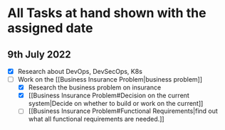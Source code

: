 # All Tasks at hand shown with the assigned date

## 9th July 2022

* [X] Research about DevOps, DevSecOps, K8s
* [ ] Work on the [[Business Insurance Problem|business problem]]
  * [x] Research the business problem on insurance
  * [x] [[Business Insurance Problem#Decision on the current system|Decide on whether to build or work on the current]]
  * [ ] [[Business Insurance Problem#Functional Requirements|find out what all functional requirements are needed.]]
